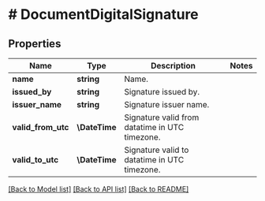 # # DocumentDigitalSignature

## Properties

Name | Type | Description | Notes
------------ | ------------- | ------------- | -------------
**name** | **string** | Name. |
**issued_by** | **string** | Signature issued by. |
**issuer_name** | **string** | Signature issuer name. |
**valid_from_utc** | **\DateTime** | Signature valid from datatime in UTC timezone. |
**valid_to_utc** | **\DateTime** | Signature valid to datatime in UTC timezone. |

[[Back to Model list]](../../README.md#models) [[Back to API list]](../../README.md#endpoints) [[Back to README]](../../README.md)
